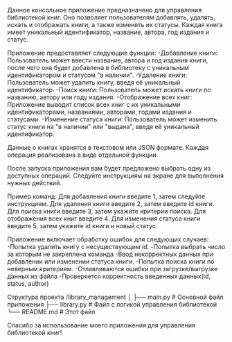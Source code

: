 Данное консольное приложение предназначено для управления библиотекой книг. Оно позволяет пользователям добавлять, удалять, искать и отображать книги, а также изменять их статусы. 
Каждая книга имеет уникальный идентификатор, название, автора, год издания и статус.

Приложение предоставляет следующие функции:
-Добавление книги: Пользователь может ввести название, автора и год издания книги, после чего она будет добавлена в библиотеку с уникальным идентификатором и статусом "в наличии".
-Удаление книги: Пользователь может удалить книгу, введя её уникальный идентификатор.
-Поиск книги: Пользователь может искать книги по названию, автору или году издания.
-Отображение всех книг: Приложение выводит список всех книг с их уникальными идентификаторами, названиями, авторами, годами издания и статусами.
-Изменение статуса книги: Пользователь может изменить статус книги на "в наличии" или "выдана", введя её уникальный идентификатор.

Данные о книгах хранятся в текстовом или JSON формате.
Каждая операция реализована в виде отдельной функции.

После запуска приложения вам будет предложено выбрать одну из доступных операций. Следуйте инструкциям на экране для выполнения нужных действий.

Пример команд:
Для добавления книги введите 1, затем следуйте инструкциям.
Для удаления книги введите 2, затем введите id книги.
Для поиска книги введите 3, затем укажите критерии поиска.
Для отображения всех книг введите 4.
Для изменения статуса книги введите 5, затем укажите id книги и новый статус.

Приложение включает обработку ошибок для следующих случаев:
-Попытка удалить книгу с несуществующим id.
-Попытка выбрать число за которым не закреплена команда
-Ввод некорректных данных при добавлении или изменении статуса книги.
-Попытка поиска книги по неверным критериям.
-Отлавливаются ошибки при загрузке/выгрузке данных из файла
-Проверяется корректность введенных данных(id, status, author)

Структура проекта
/library_management
│
├── main.py                # Основной файл приложения
├── library.py             # Файл с логикой управления библиотекой
└── README.md              # Этот файл

Спасибо за использование моего приложения для управления библиотекой книг!
